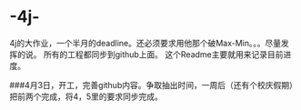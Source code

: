 # -4j-
4j的大作业，一个半月的deadline。还必须要求用他那个破Max-Min。。。尽量发挥的说。
所有的工程都同步到github上面。
这个Readme主要就用来记录目前进度。

###4月3日，开工，完善github内容。争取抽出时间，一周后（还有个校庆假期）把前两个完成，将4，5里的要求同步完成。


